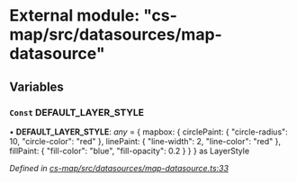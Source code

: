 # External module: "cs-map/src/datasources/map-datasource"

## Variables

### `Const` DEFAULT_LAYER_STYLE

• **DEFAULT_LAYER_STYLE**: *any* =  {
    mapbox: {
        circlePaint: {
            "circle-radius": 10,
            "circle-color": "red"
        },
        linePaint: {
            "line-width": 2,
            "line-color": "red"
        },
        fillPaint: {
            "fill-color": "blue",
            "fill-opacity": 0.2
        }
    }
} as LayerStyle

*Defined in [cs-map/src/datasources/map-datasource.ts:33](https://github.com/TNOCS/csnext/blob/40018c3a/packages/cs-map/src/datasources/map-datasource.ts#L33)*
